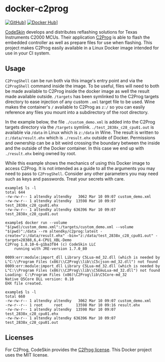 docker-c2prog
=============

[![GitHub](https://img.shields.io/github/last-commit/altendky/docker-c2prog/main.svg)](https://github.com/altendky/docker-c2prog)]
[![Docker Hub](https://img.shields.io/docker/pulls/altendky/c2prog.svg)](https://hub.docker.com/r/altendky/c2prog)]

[CodeSkin] develops and distributes reflashing solutions for Texas Instruments C2000 MCUs.
Their application [C2Prog] is able to flash the embedded controller as well as prepare files for use when flashing.
This project makes C2Prog easily available in a Linux Docker image intended for use in your CI system.


Usage
-----

`C2ProgShell` can be run both via this image's entry point and via the `C2ProgShell` command inside the image.
To be useful, files will need to both be made available to C2Prog inside the docker image as well the result made available outside.
`/targets` has been symlinked to the C2Prog targets directory to ease injection of any custom `.xml` target file to be used.
Wine makes the container's `/` available to C2Prog as `z:/` so you can easily reference any files you mount into a subdirectory of the root directory.

In the example below, the file `./custom_demo.xml` is added into the C2Prog targets directory via the `/targets` symlink.
`./test_2838x_c28_cpu01.out` is available via `/data` in Linux which is `z:/data` in Wine.
The result is written to `z:/data/result.ehx` which is `./result.ehx` outside of Docker.
Permissions and ownership can be a bit weird crossing the boundary between the inside and the outside of the Docker container.
In this case we end up with `./result.ehx` being owned by root.

While this example shows the mechanics of using this Docker image to access C2Prog.
It is not intended as a guide to all the arguments you may need to pass to `C2ProgShell`.
Consider any other parameters you may need such as keys and passwords.
Treat your secrets with care.

```console
example$ ls -l
total 644
-rw-rw-r-- 1 altendky altendky   3062 Mar 10 09:07 custom_demo.xml
-rw-rw-r-- 1 altendky altendky  13598 Mar 10 09:07 test_2838x_c28_cpu01.ehx
-rw-rw-r-- 1 altendky altendky 636396 Mar 10 09:07 test_2838x_c28_cpu01.out
```

```console
example$ docker run --volume "$(pwd)/custom_demo.xml":/targets/custom_demo.xml --volume "$(pwd)":/data --rm altendky/c2prog:latest -create="z:/data/result.ehx" -bin="z:/data/test_2838x_c28_cpu01.out" -target=28388,6,4-CPU1_XBL-Demo
C2Prog 1.8.10-6-g1ba3f84 (c) CodeSkin LLC
    running with JRE-version 1.7.0_80

0009:err:module:import_dll Library C5Lua-md_32.dll (which is needed by L"C:\\Program Files (x86)\\C2Prog\\lib\\C5cjson-md_32.dll") not found
0009:err:module:import_dll Library C5Lua-md_32.dll (which is needed by L"C:\\Program Files (x86)\\C2Prog\\lib\\C5EmuLua-md_32.dll") not found
Loading: C:\Program Files (x86)\C2Prog\lib\C5Core-md_32
Native Q5Core DLL version: 0.10
EHX file created.
```

```console
example$ ls -l
total 660
-rw-rw-r-- 1 altendky altendky   3062 Mar 10 09:07 custom_demo.xml
-rw-r--r-- 1 root     root      13598 Mar 10 09:16 result.ehx
-rw-rw-r-- 1 altendky altendky  13598 Mar 10 09:07 test_2838x_c28_cpu01.ehx
-rw-rw-r-- 1 altendky altendky 636396 Mar 10 09:07 test_2838x_c28_cpu01.out
```


Licenses
--------

For C2Prog, CodeSkin provides the [C2Prog license].
This Docker project uses the MIT license.


[CodeSkin]: https://www.codeskin.com/
[C2Prog]: https://www.codeskin.com/programmer
[C2Prog license]: https://www.codeskin.com/wp-content/uploads/2012/07/C2Prog-License.pdf
